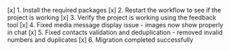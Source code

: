 [x] 1. Install the required packages
[x] 2. Restart the workflow to see if the project is working
[x] 3. Verify the project is working using the feedback tool
[x] 4. Fixed media message display issue - images now show properly in chat
[x] 5. Fixed contacts validation and deduplication - removed invalid numbers and duplicates
[x] 6. Migration completed successfully